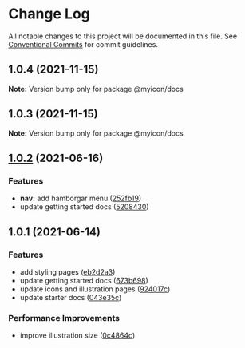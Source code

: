 # Change Log

All notable changes to this project will be documented in this file.
See [Conventional Commits](https://conventionalcommits.org) for commit guidelines.

## 1.0.4 (2021-11-15)

**Note:** Version bump only for package @myicon/docs





## 1.0.3 (2021-11-15)

**Note:** Version bump only for package @myicon/docs





## [1.0.2](https://github.com/akbarnafisa/my-icon/compare/@myicon/docs@1.0.1...@myicon/docs@1.0.2) (2021-06-16)


### Features

* **nav:** add hamborgar menu ([252fb19](https://github.com/akbarnafisa/my-icon/commit/252fb1900d837d7aed53bfbfdd6ef6ae5b636faa))
* update getting started docs ([5208430](https://github.com/akbarnafisa/my-icon/commit/5208430d93e23a866a1c54df1f4e7ac2fe3cb28a))




## 1.0.1 (2021-06-14)


### Features

* add styling pages ([eb2d2a3](https://github.com/akbarnafisa/my-icon/commit/eb2d2a3c22260585818d2ae87301bc611f22f2bd))
* update getting started docs ([673b698](https://github.com/akbarnafisa/my-icon/commit/673b698c2502e451167a2de5ad463d010cd7725e))
* update icons and illustration pages ([924017c](https://github.com/akbarnafisa/my-icon/commit/924017cd78fe8f53b6e8126d2b6f618a21d92621))
* update starter docs ([043e35c](https://github.com/akbarnafisa/my-icon/commit/043e35c127fa866515f9ab4055d5bef195a46b89))


### Performance Improvements

* improve illustration size ([0c4864c](https://github.com/akbarnafisa/my-icon/commit/0c4864ccc43ad01d0488c461b70d7659f7e150cc))
